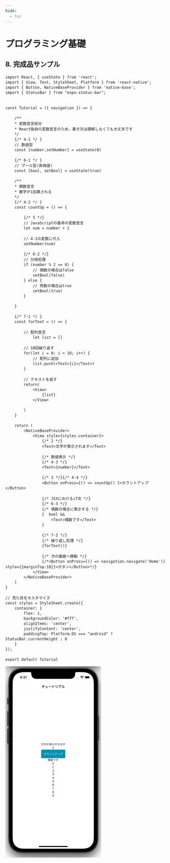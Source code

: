 ```yaml
---
hide:
  - toc
---
```

# <i class="fa fa-arrow-circle-right" aria-hidden="true"></i> プログラミング基礎

## 8. 完成品サンプル

    import React, { useState } from 'react';
    import { View, Text, StyleSheet, Platform } from 'react-native';
    import { Button, NativeBaseProvider } from 'native-base';
    import { StatusBar } from "expo-status-bar";


    const Tutorial = ({ navigation }) => {

        /**
        * 変数宣言部分
        * React独自の変数宣言のため、書き方は理解しなくても大丈夫です
        */
        {/* 4-1 */ }
        // 数値型
        const [number,setNumber] = useState(0)

        {/* 6-1 */ }
        // ブール型(真偽値)
        const [bool, setBool] = useState(true)

        /**
        * 関数宣言
        * 数字が1加算される
        */
        {/* 4-2 */ }
        const countUp = () => {

            {/* 5 */}
            // JavaScriptの基本の変数宣言
            let num = number + 1
        
            // 4-1の変数に代入
            setNumber(num)
        
            {/* 6-2 */}
            // 分岐処理
            if (number % 2 == 0) {
                // 偶数の場合はfalse
                setBool(false)
            } else {
                // 奇数の場合はtrue
                setBool(true)
            }
        
        }
        
        {/* 7-1 */ }
        const forText = () => {

            // 配列宣言
                let list = []
        
            // 10回繰り返す
            for(let i = 0; i < 10; i++) {
                // 配列に追加
                list.push(<Text>{i}</Text>)
            }
        
            // テキストを返す
            return(
                <View>
                    {list}
                </View>
        
            )
        }

        return (
            <NativeBaseProvider>
                <View style={styles.container}>
                    {/* 2 */}
                    <Text>文字が表示されます</Text>

                    {/* 数値表示 */}
                    {/* 4-3 */}
                    <Text>{number}</Text>

                    {/* 3 */}{/* 4-4 */}
                    <Button onPress={() => countUp() }>カウントアップ</Button>

                    {/* JSXにおけるif文 */}
                    {/* 6-3 */}
                    {/* 偶数の場合に表示する */}
                    {  bool && 
                        <Text>偶数です</Text>
                    }

                    {/* 7-2 */}
                    {/* 繰り返し処理 */}
                    {forText()}

                    {/* 次の画面へ移動 */}
                    {/*<Button onPress={() => navigation.navigate('Home')} style={{marginTop:10}}>ボタン</Button>*/}
                </View>
            </NativeBaseProvider>
        )
    }

    // 見た目をカスタマイズ
    const styles = StyleSheet.create({
        container: {
            flex: 1,
            backgroundColor: '#fff',
            alignItems: 'center',
            justifyContent: 'center',
            paddingTop: Platform.OS === "android" ? StatusBar.currentHeight : 0
        }
    });

    export default Tutorial

<img src="../../../images/プログラミング基礎/プログラミング基礎_1_09.png" width=300></img>

